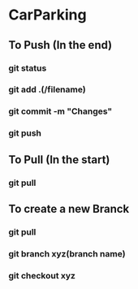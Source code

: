 # CarParking

## To Push (In the end)
### git status
### git add .(/filename)
### git commit -m "Changes"
### git push

## To Pull (In the start)
### git pull

## To create a new Branck
### git pull
### git branch xyz(branch name)
### git checkout xyz

